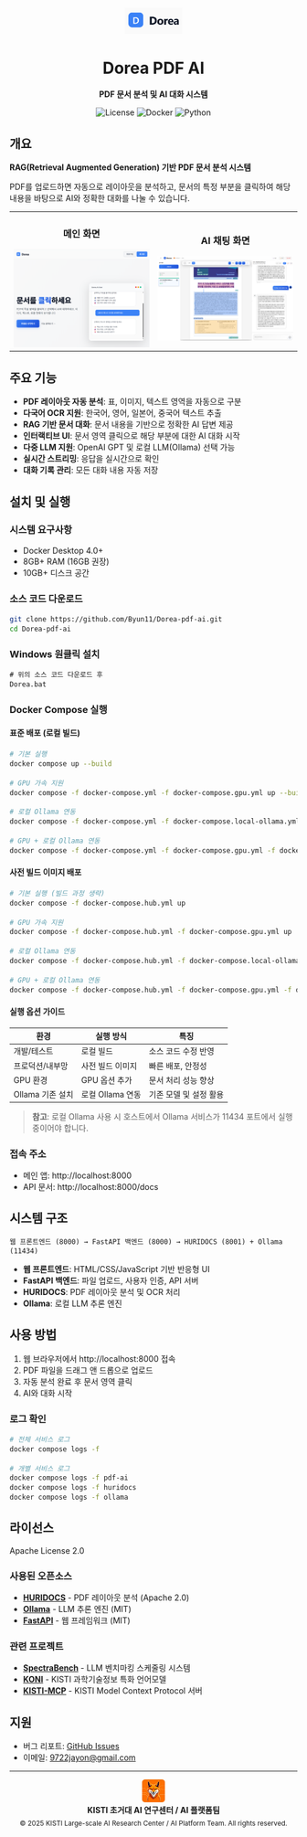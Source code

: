 <div align="center">
  <img src="assets/images/logo.png" alt="Dorea Logo" width="100"/>
  <h1>Dorea PDF AI</h1>
  <p>
    <strong>PDF 문서 분석 및 AI 대화 시스템</strong>
  </p>
  <p>
    <img alt="License" src="https://img.shields.io/badge/license-Apache%202.0-blue.svg">
    <img alt="Docker" src="https://img.shields.io/badge/docker-%230db7ed.svg?logo=docker&logoColor=white">
    <img alt="Python" src="https://img.shields.io/badge/python-3.9+-3670A0?logo=python&logoColor=ffdd54">
  </p>
</div>

## 개요

**RAG(Retrieval Augmented Generation) 기반 PDF 문서 분석 시스템**

PDF를 업로드하면 자동으로 레이아웃을 분석하고, 문서의 특정 부분을 클릭하여 해당 내용을 바탕으로 AI와 정확한 대화를 나눌 수 있습니다.

<table>
<tr>
<td width="50%" align="center">

### 메인 화면
<img src="assets/images/preview-main.png" alt="메인 인터페이스" width="400"/>

</td>
<td width="50%" align="center">

### AI 채팅 화면
<img src="assets/images/preview-chat.png" alt="AI 채팅" width="400"/>

</td>
</tr>
</table>

## 주요 기능

- **PDF 레이아웃 자동 분석**: 표, 이미지, 텍스트 영역을 자동으로 구분
- **다국어 OCR 지원**: 한국어, 영어, 일본어, 중국어 텍스트 추출
- **RAG 기반 문서 대화**: 문서 내용을 기반으로 정확한 AI 답변 제공
- **인터랙티브 UI**: 문서 영역 클릭으로 해당 부분에 대한 AI 대화 시작
- **다중 LLM 지원**: OpenAI GPT 및 로컬 LLM(Ollama) 선택 가능
- **실시간 스트리밍**: 응답을 실시간으로 확인
- **대화 기록 관리**: 모든 대화 내용 자동 저장

## 설치 및 실행

### 시스템 요구사항
- Docker Desktop 4.0+
- 8GB+ RAM (16GB 권장)
- 10GB+ 디스크 공간

### 소스 코드 다운로드
```bash
git clone https://github.com/Byun11/Dorea-pdf-ai.git
cd Dorea-pdf-ai
```

### Windows 원클릭 설치
```cmd
# 위의 소스 코드 다운로드 후
Dorea.bat
```

### Docker Compose 실행

#### 표준 배포 (로컬 빌드)
```bash
# 기본 실행
docker compose up --build

# GPU 가속 지원
docker compose -f docker-compose.yml -f docker-compose.gpu.yml up --build

# 로컬 Ollama 연동
docker compose -f docker-compose.yml -f docker-compose.local-ollama.yml up --build

# GPU + 로컬 Ollama 연동
docker compose -f docker-compose.yml -f docker-compose.gpu.yml -f docker-compose.local-ollama.yml up --build
```

#### 사전 빌드 이미지 배포
```bash
# 기본 실행 (빌드 과정 생략)
docker compose -f docker-compose.hub.yml up

# GPU 가속 지원
docker compose -f docker-compose.hub.yml -f docker-compose.gpu.yml up

# 로컬 Ollama 연동
docker compose -f docker-compose.hub.yml -f docker-compose.local-ollama.yml up

# GPU + 로컬 Ollama 연동
docker compose -f docker-compose.hub.yml -f docker-compose.gpu.yml -f docker-compose.local-ollama.yml up
```

#### 실행 옵션 가이드

| 환경 | 실행 방식 | 특징 |
|------|-----------|------|
| 개발/테스트 | 로컬 빌드 | 소스 코드 수정 반영 |
| 프로덕션/내부망 | 사전 빌드 이미지 | 빠른 배포, 안정성 |
| GPU 환경 | GPU 옵션 추가 | 문서 처리 성능 향상 |
| Ollama 기존 설치 | 로컬 Ollama 연동 | 기존 모델 및 설정 활용 |

> **참고**: 로컬 Ollama 사용 시 호스트에서 Ollama 서비스가 11434 포트에서 실행 중이어야 합니다.

### 접속 주소
- 메인 앱: http://localhost:8000
- API 문서: http://localhost:8000/docs

## 시스템 구조

```
웹 프론트엔드 (8000) → FastAPI 백엔드 (8000) → HURIDOCS (8001) + Ollama (11434)
```

- **웹 프론트엔드**: HTML/CSS/JavaScript 기반 반응형 UI
- **FastAPI 백엔드**: 파일 업로드, 사용자 인증, API 서버
- **HURIDOCS**: PDF 레이아웃 분석 및 OCR 처리
- **Ollama**: 로컬 LLM 추론 엔진

## 사용 방법

1. 웹 브라우저에서 http://localhost:8000 접속
2. PDF 파일을 드래그 앤 드롭으로 업로드
3. 자동 분석 완료 후 문서 영역 클릭
4. AI와 대화 시작


### 로그 확인
```bash
# 전체 서비스 로그
docker compose logs -f

# 개별 서비스 로그
docker compose logs -f pdf-ai
docker compose logs -f huridocs
docker compose logs -f ollama
```

## 라이선스

Apache License 2.0

### 사용된 오픈소스

- **[HURIDOCS](https://github.com/huridocs/pdf-document-layout-analysis)** - PDF 레이아웃 분석 (Apache 2.0)
- **[Ollama](https://github.com/ollama/ollama)** - LLM 추론 엔진 (MIT)
- **[FastAPI](https://github.com/tiangolo/fastapi)** - 웹 프레임워크 (MIT)

### 관련 프로젝트

- **[SpectraBench](https://github.com/gwleee/SpectraBench)** - LLM 벤치마킹 스케줄링 시스템
- **[KONI](https://github.com/KISTI-AI/KONI)** - KISTI 과학기술정보 특화 언어모델
- **[KISTI-MCP](https://github.com/KISTI-AI/KISTI-MCP)** - KISTI Model Context Protocol 서버

## 지원

- 버그 리포트: [GitHub Issues](https://github.com/Byun11/Dorea-pdf-ai/issues)
- 이메일: [9722jayon@gmail.com](mailto:9722jayon@gmail.com)

---

<div align="center">
  <img src="assets/images/AIlogo.png" alt="KISTI AI Platform Team" width="40"/>
  <br>
  <strong>KISTI 초거대 AI 연구센터 / AI 플랫폼팀</strong>
  <br>
  <sub>© 2025 KISTI Large-scale AI Research Center / AI Platform Team. All rights reserved.</sub>
</div>
